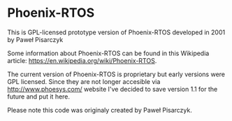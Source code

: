 # Phoenix-RTOS
This is GPL-licensed prototype version of Phoenix-RTOS developed in 2001 by Paweł Pisarczyk

Some information about Phoenix-RTOS can be found in this Wikipedia article: https://en.wikipedia.org/wiki/Phoenix-RTOS.

The current version of Phoenix-RTOS is proprietary but early versions were GPL licensed. Since they are not longer accesible via http://www.phoesys.com/ website I've decided to save version 1.1 for the future and put it here.

Please note this code was originaly created by Paweł Pisarczyk.
